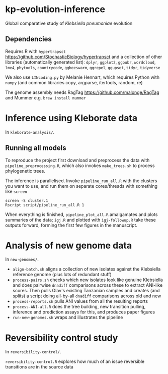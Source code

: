 # kp-evolution-inference

Global comparative study of *Klebsiella pneumoniae* evolution

## Dependencies

Requires R with `hypertrapsct` https://github.com/StochasticBiology/hypertrapsct and a collection of other libraries (automatically generated list): `dplyr`, `ggplot2`, `ggpubr`, `wordcloud`, `lme4`, `phytools`, `countrycode`, `ggbeeswarm`, `ggrepel`, `ggupset`, `tidyr`, `tidyverse`

We also use `LINcoding.py` by Melanie Hennart, which requires Python with `numpy` (and common libraries copy, argparse, itertools, random, re)

The genome assembly needs RagTag https://github.com/malonge/RagTag and Mummer e.g. `brew install mummer`

# Inference using Kleborate data 

In `kleborate-analysis/`.

## Running all models

To reproduce the project first download and preprocess the data with `pipeline_preprocessing.R`, which also invokes `make_trees.sh` to process phylogenetic trees.

The inference is parallelised. Invoke `pipeline_run_all.R` with the clusters you want to use, and run them on separate cores/threads with something like `screen`

```
screen -S cluster.1
Rscript script/pipeline_run_all.R 1
```

When everything is finished, `pipeline_plot_all.R` amalgamates and plots summaries of the data; `igj.R` and plotted with `igj-followup.R` take these outputs forward, forming the first few figures in the manuscript.

# Analysis of new genome data 

In `new-genomes/`.

* `align-batch.sh` aligns a collection of new isolates against the Klebsiella reference genome (plus lots of redundant stuff)
* `process-pairs.sh` checks which new isolates look like genuine Klebsiella and does pairwise `dnadiff` comparisons across these to extract ANI-like scores. Then pulls Olav's existing Tanzanian samples and creates (and splits) a script doing all-by-all `dnadiff` comparisons across old and new
* `process-reports.sh` pulls ANI values from all the resulting reports
* `process-ANI-all.R` does the tree building, new transition pulling, inference and prediction assays for this, and produces paper figures
* `run-new-genomes.sh` wraps and illustrates the pipeline

# Reversibility control study 

In `reversibility-control/`.

`reversibility-control.R` explores how much of an issue reversible transitions are in the source data


